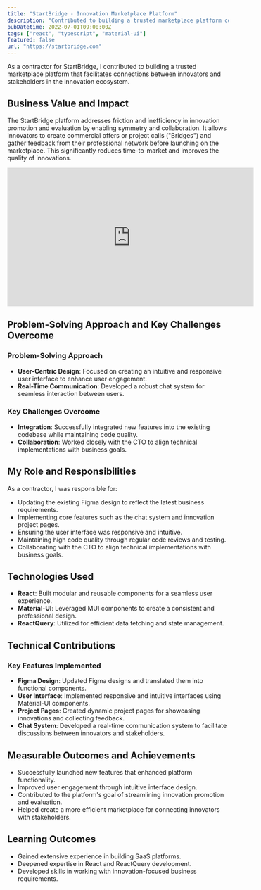 ```yaml
---
title: "StartBridge - Innovation Marketplace Platform"
description: "Contributed to building a trusted marketplace platform connecting innovators and stakeholders, implementing key features using React."
pubDatetime: 2022-07-01T09:00:00Z
tags: ["react", "typescript", "material-ui"]
featured: false
url: "https://startbridge.com"
---
```


As a contractor for StartBridge, I contributed to building a trusted marketplace platform that facilitates connections between innovators and stakeholders in the innovation ecosystem.

## Business Value and Impact

The StartBridge platform addresses friction and inefficiency in innovation promotion and evaluation by enabling symmetry and collaboration. It allows innovators to create commercial offers or project calls ("Bridges") and gather feedback from their professional network before launching on the marketplace. This significantly reduces time-to-market and improves the quality of innovations.

<iframe width="560" height="315" src="https://www.youtube.com/embed/v4jvRmYv5R0" frameborder="0" allow="accelerometer; autoplay; clipboard-write; encrypted-media; gyroscope; picture-in-picture" allowfullscreen></iframe>

## Problem-Solving Approach and Key Challenges Overcome

### Problem-Solving Approach

- **User-Centric Design**: Focused on creating an intuitive and responsive user interface to enhance user engagement.
- **Real-Time Communication**: Developed a robust chat system for seamless interaction between users.

### Key Challenges Overcome

- **Integration**: Successfully integrated new features into the existing codebase while maintaining code quality.
- **Collaboration**: Worked closely with the CTO to align technical implementations with business goals.

## My Role and Responsibilities

As a contractor, I was responsible for:

- Updating the existing Figma design to reflect the latest business requirements.
- Implementing core features such as the chat system and innovation project pages.
- Ensuring the user interface was responsive and intuitive.
- Maintaining high code quality through regular code reviews and testing.
- Collaborating with the CTO to align technical implementations with business goals.

## Technologies Used

- **React**: Built modular and reusable components for a seamless user experience.
- **Material-UI**: Leveraged MUI components to create a consistent and professional design.
- **ReactQuery**: Utilized for efficient data fetching and state management.

## Technical Contributions

### Key Features Implemented

- **Figma Design**: Updated Figma designs and translated them into functional components.
- **User Interface**: Implemented responsive and intuitive interfaces using Material-UI components.
- **Project Pages**: Created dynamic project pages for showcasing innovations and collecting feedback.
- **Chat System**: Developed a real-time communication system to facilitate discussions between innovators and stakeholders.

## Measurable Outcomes and Achievements

- Successfully launched new features that enhanced platform functionality.
- Improved user engagement through intuitive interface design.
- Contributed to the platform's goal of streamlining innovation promotion and evaluation.
- Helped create a more efficient marketplace for connecting innovators with stakeholders.

## Learning Outcomes

- Gained extensive experience in building SaaS platforms.
- Deepened expertise in React and ReactQuery development.
- Developed skills in working with innovation-focused business requirements.
